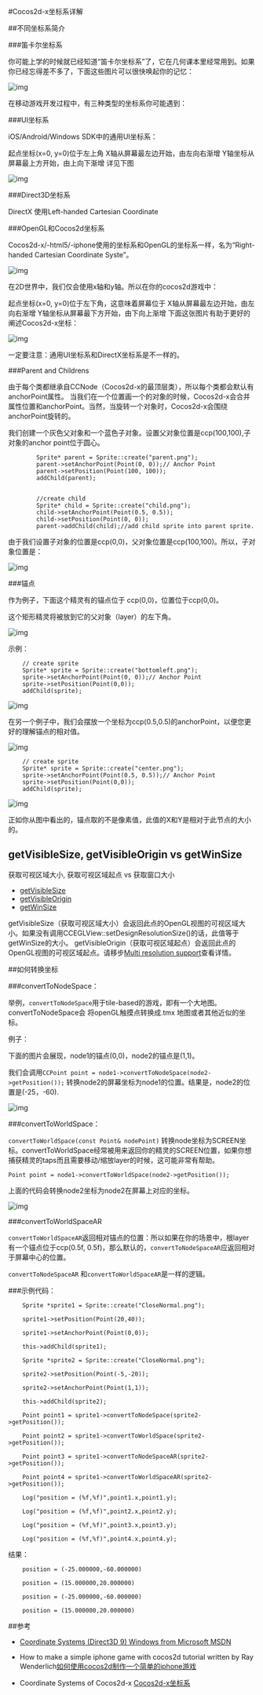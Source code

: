 #Cocos2d-x坐标系详解

##不同坐标系简介

###笛卡尔坐标系

你可能上学的时候就已经知道“笛卡尔坐标系”了，它在几何课本里经常用到。如果你已经忘得差不多了，下面这些图片可以很快唤起你的记忆：


![img](res/left-right-handed-cartesian.png)

在移动游戏开发过程中，有三种类型的坐标系你可能遇到：

###UI坐标系

iOS/Android/Windows SDK中的通用UI坐标系：

起点坐标(x=0, y=0)位于左上角
X轴从屏幕最左边开始，由左向右渐增
Y轴坐标从屏幕最上方开始，由上向下渐增
详见下图

![img](res/102155doD.jpg)

###Direct3D坐标系

DirectX 使用Left-handed Cartesian Coordinate

###OpenGL和Cocos2d坐标系

Cocos2d-x/-html5/-iphone使用的坐标系和OpenGL的坐标系一样，名为“Right-handed Cartesian Coordinate Syste”。

![img](res/102156ZNW.jpg)

在2D世界中，我们仅会使用x轴和y轴。所以在你的cocos2d游戏中：

起点坐标(x=0, y=0)位于左下角，这意味着屏幕位于
X轴从屏幕最左边开始，由左向右渐增
Y轴坐标从屏幕最下方开始，由下向上渐增
下面这张图片有助于更好的阐述Cocos2d-x坐标：

![img](res/1021588ym.jpg)

一定要注意：通用UI坐标系和DirectX坐标系是不一样的。


###Parent and Childrens

由于每个类都继承自CCNode（Cocos2d-x的最顶层类），所以每个类都会默认有anchorPoint属性。 当我们在一个位置画一个的对象的时候，Cocos2d-x会合并属性位置和anchorPoint。当然，当旋转一个对象时，Cocos2d-x会围绕anchorPoint旋转的。

我们创建一个灰色父对象和一个蓝色子对象。设置父对象位置是ccp(100,100),子对象的anchor point位于圆心。

```
  		Sprite* parent = Sprite::create("parent.png");
        parent->setAnchorPoint(Point(0, 0));// Anchor Point
        parent->setPosition(Point(100, 100));
        addChild(parent);


        //create child 
        Sprite* child = Sprite::create("child.png");
        child->setAnchorPoint(Point(0.5, 0.5));
        child->setPosition(Point(0, 0));
        parent->addChild(child);//add child sprite into parent sprite.
```

由于我们设置子对象的位置是ccp(0,0)，父对象位置是ccp(100,100)。所以，子对象位置是：

![img](res/parent.jpeg)

###锚点

作为例子，下面这个精灵有的锚点位于 ccp(0,0)，位置位于ccp(0,0)。

这个矩形精灵将被放到它的父对象（layer）的左下角。

![img](res/1021594RZ.png)

示例：

```
	// create sprite
    Sprite* sprite = Sprite::create("bottomleft.png");
    sprite->setAnchorPoint(Point(0, 0));// Anchor Point
    sprite->setPosition(Point(0,0));
    addChild(sprite);
```

![img](res/anchor_left.png)

在另一个例子中，我们会摆放一个坐标为ccp(0.5,0.5)的anchorPoint，以便您更好的理解锚点的相对值。

![img](res/102201zMO.png)

```
	// create sprite
    Sprite* sprite = Sprite::create("center.png");
    sprite->setAnchorPoint(Point(0.5, 0.5));// Anchor Point
    sprite->setPosition(Point(0,0));
    addChild(sprite);
```

![img](res/anchor_center.png)

正如你从图中看出的，锚点取的不是像素值，此值的X和Y是相对于此节点的大小的。

## getVisibleSize, getVisibleOrigin vs getWinSize
获取可视区域大小, 获取可视区域起点 vs 获取窗口大小

* [getVisibleSize](http://www.cocos2d-x.org/reference/native-cpp/V3.0rc1/d7/df3/classcocos2d_1_1_director.html#a67fc115f18feedb1219daba91d7cda8b)
* [getVisibleOrigin](http://www.cocos2d-x.org/reference/native-cpp/V3.0rc1/d7/df3/classcocos2d_1_1_director.html#a062de0ed061c61c5bd773ddb7fc0aaa0)
* [getWinSize](http://www.cocos2d-x.org/reference/native-cpp/V3.0rc1/d7/df3/classcocos2d_1_1_director.html#aa841a76e9016679ff92bc053e1a41718)

getVisibleSize（获取可视区域大小）会返回此点的OpenGL视图的可视区域大小。如果没有调用CCEGLView::setDesignResolutionSize()的话，此值等于getWinSize的大小。 getVisibleOrigin（获取可视区域起点）会返回此点的OpenGL视图的可视区域起点。请移步[Multi resolution support](http://cocos2d-x.org/wiki/Detailed_explanation_of_Cocos2d-x_Multi-resolution_adaptation)查看详情。


##如何转换坐标

###convertToNodeSpace：

举例，`convertToNodeSpace`用于tile-based的游戏，即有一个大地图。convertToNodeSpace会
将openGL触摸点转换成.tmx 地图或者其他近似的坐标。

例子：

下面的图片会展现，node1的锚点(0,0)，node2的锚点是(1,1)。

我们会调用`CCPoint point = node1->convertToNodeSpace(node2->getPosition());` 转换node2的屏幕坐标为node1的位置。结果是，node2的位置是(-25，-60).

![img](res/convertToNodeSpace.jpg)

###convertToWorldSpace：

`convertToWorldSpace(const Point& nodePoint)` 转换node坐标为SCREEN坐标。convertToWorldSpace经常被用来返回你的精灵的SCREEN位置，如果你想捕获精灵的taps而且需要移动/缩放layer的时候，这可能非常有帮助。

```
Point point = node1->convertToWorldSpace(node2->getPosition()); 
```

上面的代码会转换node2坐标为node2在屏幕上对应的坐标。

![img](res/convertToWorldSpace.jpg)

###convertToWorldSpaceAR

`convertToWorldSpaceAR`返回相对锚点的位置：所以如果在你的场景中，根layer有一个锚点位于ccp(0.5f, 0.5f)，那么默认的，`convertToNodeSpaceAR`应返回相对于屏幕中心的位置。

`convertToNodeSpaceAR` 和`convertToWorldSpaceAR`是一样的逻辑。

###示例代码：

```
	Sprite *sprite1 = Sprite::create("CloseNormal.png");

    sprite1->setPosition(Point(20,40));

    sprite1->setAnchorPoint(Point(0,0));

    this->addChild(sprite1);

    Sprite *sprite2 = Sprite::create("CloseNormal.png");

    sprite2->setPosition(Point(-5,-20));

    sprite2->setAnchorPoint(Point(1,1));

    this->addChild(sprite2);

    Point point1 = sprite1->convertToNodeSpace(sprite2->getPosition());

    Point point2 = sprite1->convertToWorldSpace(sprite2->getPosition());

    Point point3 = sprite1->convertToNodeSpaceAR(sprite2->getPosition());

    Point point4 = sprite1->convertToWorldSpaceAR(sprite2->getPosition());

    Log("position = (%f,%f)",point1.x,point1.y);

    Log("position = (%f,%f)",point2.x,point2.y);

    Log("position = (%f,%f)",point3.x,point3.y);

    Log("position = (%f,%f)",point4.x,point4.y);
```

结果：

```
    position = (-25.000000,-60.000000)

    position = (15.000000,20.000000)

    position = (-25.000000,-60.000000)

    position = (15.000000,20.000000)
```

##参考

* [Coordinate Systems (Direct3D 9) Windows from Microsoft MSDN](http://msdn.microsoft.com/zh-cn/library/windows/desktop/bb204853%28v=vs.85%29.aspx)

* How to make a simple iphone game with cocos2d tutorial written by Ray Wenderlich[如何使用cocos2d制作一个简单的iphone游戏](http://www.raywenderlich.com/352/how-to-make-a-simple-iphone-game-with-cocos2d-tutorial)

* Coordinate Systems of Cocos2d-x
[Cocos2d-x坐标系](http://blog.163.com/zjf_to/blog/static/201429061201292193855498/)